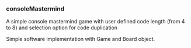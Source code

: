 ### consoleMastermind

A simple console mastermind game with user defined code length (from 4 to 8) and selection option for code duplication

Simple software implementation with Game and Board object.
